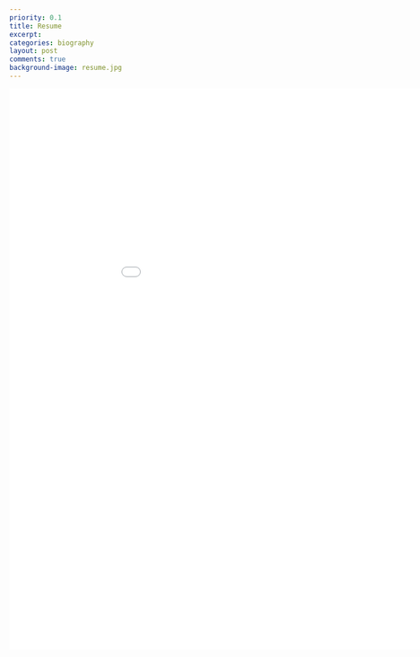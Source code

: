 ```yaml
---
priority: 0.1
title: Resume
excerpt: 
categories: biography
layout: post
comments: true
background-image: resume.jpg
---
```



<iframe src="/files/mika.pdf" style="width:1000px; height:1000px;" frameborder="0" allowfullscreen></iframe>